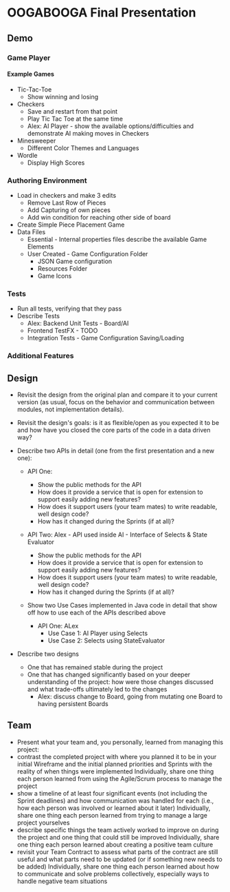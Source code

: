 # OOGABOOGA Final Presentation

## Demo

### Game Player

#### Example Games

* Tic-Tac-Toe
  * Show winning and losing
* Checkers
  * Save and restart from that point
  * Play Tic Tac Toe at the same time
  * Alex: AI Player - show the available options/difficulties and demonstrate AI making moves in Checkers
* Minesweeper
  * Different Color Themes and Languages
* Wordle
  * Display High Scores
  
### Authoring Environment
* Load in checkers and make 3 edits
  * Remove Last Row of Pieces
  * Add Capturing of own pieces
  * Add win condition for reaching other side of board
* Create Simple Piece Placement Game
* Data Files
  * Essential - Internal properties files describe the available Game Elements
  * User Created - Game Configuration Folder
    * JSON Game configuration
    * Resources Folder
    * Game Icons

### Tests
* Run all tests, verifying that they pass
* Describe Tests
  * Alex: Backend Unit Tests - Board/AI
  * Frontend TestFX - TODO
  * Integration Tests - Game Configuration Saving/Loading

### Additional Features


## Design

* Revisit the design from the original plan and compare it to your current version (as usual, focus on the behavior and communication between modules, not implementation details).
* Revisit the design's goals: is it as flexible/open as you expected it to be and how have you closed the core parts of the code in a data driven way?

* Describe two APIs in detail (one from the first presentation and a new one):
  * API One:
    * Show the public methods for the API
    * How does it provide a service that is open for extension to support easily adding new features?
    * How does it support users (your team mates) to write readable, well design code?
    * How has it changed during the Sprints (if at all)?

  * API Two: Alex - API used inside AI - Interface of Selects & State Evaluator
    * Show the public methods for the API
    * How does it provide a service that is open for extension to support easily adding new features?
    * How does it support users (your team mates) to write readable, well design code?
    * How has it changed during the Sprints (if at all)?

  * Show two Use Cases implemented in Java code in detail that show off how to use each of the APIs described above
    * API One: ALex
      * Use Case 1: AI Player using Selects
      * Use Case 2: Selects using StateEvaluator
* Describe two designs
  * One that has remained stable during the project
  * One that has changed significantly based on your deeper understanding of the project: how were those changes discussed and what trade-offs ultimately led to the changes
    * Alex: discuss change to Board, going from mutating one Board to having persistent Boards

## Team

* Present what your team and, you personally, learned from managing this project:
* contrast the completed project with where you planned it to be in your initial Wireframe and the initial planned priorities and Sprints with the reality of when things were implemented
  Individually, share one thing each person learned from using the Agile/Scrum process to manage the project
* show a timeline of at least four significant events (not including the Sprint deadlines) and how communication was handled for each (i.e., how each person was involved or learned about it later)
  Individually, share one thing each person learned from trying to manage a large project yourselves
* describe specific things the team actively worked to improve on during the project and one thing that could still be improved
  Individually, share one thing each person learned about creating a positive team culture
* revisit your Team Contract to assess what parts of the contract are still useful and what parts need to be updated (or if something new needs to be added)
  Individually, share one thing each person learned about how to communicate and solve problems collectively, especially ways to handle negative team situations

